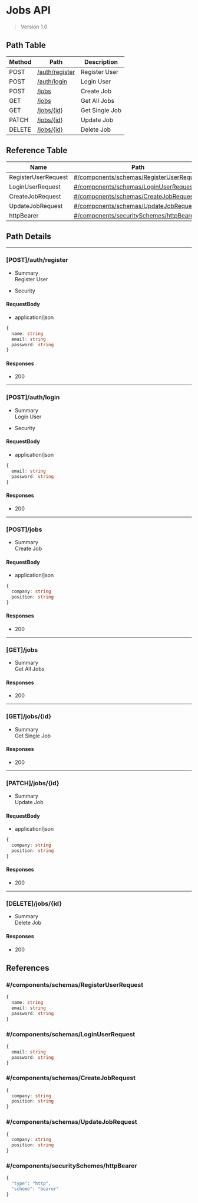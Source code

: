 # Jobs API

> Version 1.0

## Path Table

| Method | Path | Description |
| --- | --- | --- |
| POST | [/auth/register](#postauthregister) | Register User |
| POST | [/auth/login](#postauthlogin) | Login User |
| POST | [/jobs](#postjobs) | Create Job |
| GET | [/jobs](#getjobs) | Get All Jobs |
| GET | [/jobs/{id}](#getjobsid) | Get Single Job |
| PATCH | [/jobs/{id}](#patchjobsid) | Update Job |
| DELETE | [/jobs/{id}](#deletejobsid) | Delete Job |

## Reference Table

| Name | Path | Description |
| --- | --- | --- |
| RegisterUserRequest | [#/components/schemas/RegisterUserRequest](#componentsschemasregisteruserrequest) |  |
| LoginUserRequest | [#/components/schemas/LoginUserRequest](#componentsschemasloginuserrequest) |  |
| CreateJobRequest | [#/components/schemas/CreateJobRequest](#componentsschemascreatejobrequest) |  |
| UpdateJobRequest | [#/components/schemas/UpdateJobRequest](#componentsschemasupdatejobrequest) |  |
| httpBearer | [#/components/securitySchemes/httpBearer](#componentssecurityschemeshttpbearer) |  |

## Path Details

***

### [POST]/auth/register

- Summary  
Register User

- Security  

#### RequestBody

- application/json

```ts
{
  name: string
  email: string
  password: string
}
```

#### Responses

- 200 

***

### [POST]/auth/login

- Summary  
Login User

- Security  

#### RequestBody

- application/json

```ts
{
  email: string
  password: string
}
```

#### Responses

- 200 

***

### [POST]/jobs

- Summary  
Create Job

#### RequestBody

- application/json

```ts
{
  company: string
  position: string
}
```

#### Responses

- 200 

***

### [GET]/jobs

- Summary  
Get All Jobs

#### Responses

- 200 

***

### [GET]/jobs/{id}

- Summary  
Get Single Job

#### Responses

- 200 

***

### [PATCH]/jobs/{id}

- Summary  
Update Job

#### RequestBody

- application/json

```ts
{
  company: string
  position: string
}
```

#### Responses

- 200 

***

### [DELETE]/jobs/{id}

- Summary  
Delete Job

#### Responses

- 200 

## References

### #/components/schemas/RegisterUserRequest

```ts
{
  name: string
  email: string
  password: string
}
```

### #/components/schemas/LoginUserRequest

```ts
{
  email: string
  password: string
}
```

### #/components/schemas/CreateJobRequest

```ts
{
  company: string
  position: string
}
```

### #/components/schemas/UpdateJobRequest

```ts
{
  company: string
  position: string
}
```

### #/components/securitySchemes/httpBearer

```ts
{
  "type": "http",
  "scheme": "bearer"
}
```